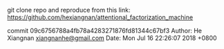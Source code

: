 git clone repo and reproduce from this link:
https://github.com/hexiangnan/attentional_factorization_machine

commit 09c6756788a4fb78a4283271876fd81344c67bf3
Author: He Xiangnan <xiangnanhe@gmail.com>
Date:   Mon Jul 16 22:26:07 2018 +0800



